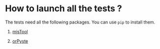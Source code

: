 How to launch all the tests ?
=============================

The tests need all the following packages. You can use ``pip`` to install them.


  1. [misTool](https://github.com/bc-python/mistool)

  1. [orPyste](https://github.com/bc-python/orpyste)


